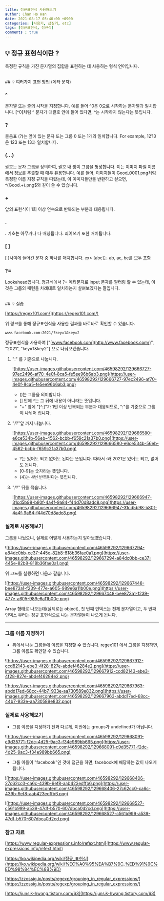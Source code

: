 ```yaml
---
title: 정규표현식 사용해보기
author: Chan Ho Han
date: 2021-08-17 05:40:00 +0900
categories: [사용기, 삽질기, etc]
tags: [정규표현식, 정규식]
comments : true
---
```

## 💡 정규 표현식이란 ?

특정한 규칙을 가진 문자열의 집합을 표현하는 데 사용하는 형식 언어입니다.

<br>
## 💡 여러가지 표현 방법 (메타 문자)

### ^

문자열 또는 줄의 시작을 지정합니다. 예를 들어 ^0은 0으로 시작하는 문자열과 일치합니다. [^0]처럼 ^ 문자가 대괄호 안에 들어 있다면, ^는 시작하지 않는다는 뜻입니다.

### ?

물음표 (?)는 앞에 있는 문자 또는 그룹 0 또는 1개와 일치합니다. For example, 12?3은 123 또는 13과 일치합니다.

### (...)

괄호는 문자 그룹을 정의하여, 괄호 내 쌍이 그룹을 형성합니다. 이는 이미지 파일 이름에서 정보를 추출할 때 매우 유용합니다. 예를 들어, 이미지들이 Good_0001.png처럼 특정한 이름 지정 규칙을 따랐는데, 이 이미지들만을 반환하고 싶으면, ^(Good.+)\.png$와 같이 쓸 수 있습니다.

### +

앞의 표현식이 1회 이상 연속으로 반복되는 부분과 대응됩니다.

### .

. 기호는 아무거나 다 매칭됩니다. 띄어쓰기 또한 매치됩니다.

### [ ]

 [ ]사이에 들어간 문자 중 하나를 매치합니다. ex> [abc]는 ab, ac, bc를 모두 포함

### ?=

Lookahead입니다. 정규식에서 ?= 메타문자로 input 문자를 필터링 할 수 있는데, 이 것은 그룹의 패턴을 차례대로 일치하는지 살펴보겠다는 말입니다.

<br>
## 💡 실습

[https://regex101.com/](https://regex101.com/)

위 링크를 통해 정규표현식을 사용한 결과를 바로바로 확인할 수 있습니다.

```
www.facebook.com:2021/?key=1&key=2
```

정규표현식을 사용하여 ["[www.facebook.com](http://www.facebook.com/)", "2021", "key=1&key2"] 으로 나눠보겠습니다.

1. ":" 를 기준으로 나눕니다.

    ![https://user-images.githubusercontent.com/46598292/129666727-97ec2496-af70-4e0f-8ca5-fe5ee96b6ab3.png](https://user-images.githubusercontent.com/46598292/129666727-97ec2496-af70-4e0f-8ca5-fe5ee96b6ab3.png)

    - ()는 그룹을 의미합니다.
    - [] 안에 ^는 그 뒤에 내용이 아니라는 뜻입니다.
    - "+" 앞에 "[^:]"가 1번 이상 반복되는 부분과 대응되므로, ":"를 기준으로 그룹이 나뉘어 집니다.
2. "/?"앞 까지 나눕니다.

    ![https://user-images.githubusercontent.com/46598292/129666580-e6ce534b-56eb-4562-bcbb-f659c21a37b0.png](https://user-images.githubusercontent.com/46598292/129666580-e6ce534b-56eb-4562-bcbb-f659c21a37b0.png)

    - ?는 있어도 되고 없어도 된다는 뜻입니다. 따라서 :와 2021은 있어도 되고, 없어도 됩니다.
    - [0-9]는 숫자라는 뜻입니다.
    - {4}는 4번 반복된다는 뜻입니다.
3. "/?" 뒤를 묶습니다.

    ![https://user-images.githubusercontent.com/46598292/129666947-31cd5b98-b80f-4a4f-9a84-f44d70d8adc8.png](https://user-images.githubusercontent.com/46598292/129666947-31cd5b98-b80f-4a4f-9a84-f44d70d8adc8.png)

### 실제로 사용해보기

그룹을 나눴으니, 실제로 어떻게 사용하는지 알아보겠습니다.

![https://user-images.githubusercontent.com/46598292/129667294-a84dc0bb-ce37-445e-82b8-818b36fae0a1.png](https://user-images.githubusercontent.com/46598292/129667294-a84dc0bb-ce37-445e-82b8-818b36fae0a1.png)

위 코드를 실행하면 다음과 같습니다.

![https://user-images.githubusercontent.com/46598292/129667448-bee873a1-f239-477e-a605-989e6a11b00e.png](https://user-images.githubusercontent.com/46598292/129667448-bee873a1-f239-477e-a605-989e6a11b00e.png)

Array 형태로 나오는데(실제로는 object), 첫 번째 인덱스는 전체 문자열이고, 두 번째 인덱스 부터는 정규 표현식으로 나눈 문자열들이 나오게 됩니다.

---

### 그룹 이름 지정하기

- 위에서 나눈 그룹들에 이름을 지정할 수 있습니다. regex101 에서 그룹을 지정하면, 그룹 이름도 확인할 수 있습니다.

![https://user-images.githubusercontent.com/46598292/129667912-ccd82143-ebe3-4f28-827e-abdef46284e2.png](https://user-images.githubusercontent.com/46598292/129667912-ccd82143-ebe3-4f28-827e-abdef46284e2.png)

![https://user-images.githubusercontent.com/46598292/129667963-abdd17ed-68cc-44b7-933e-aa730589e832.png](https://user-images.githubusercontent.com/46598292/129667963-abdd17ed-68cc-44b7-933e-aa730589e832.png)

### 실제로 사용해보기

- 그룹 이름을 지정하기 전과 다르게, 이번에는 groups가 undefined가 아닙니다.

![https://user-images.githubusercontent.com/46598292/129668091-c9d35771-f2dc-4d25-9ac3-f34e989bb665.png](https://user-images.githubusercontent.com/46598292/129668091-c9d35771-f2dc-4d25-9ac3-f34e989bb665.png)

- 그룹 이름이 "facebook"인 것에 접근을 하면, facebook에 해당하는 값이 나오게 됩니다.

![https://user-images.githubusercontent.com/46598292/129668406-27c62cc0-ca6c-439b-9ef8-aab423edffb6.png](https://user-images.githubusercontent.com/46598292/129668406-27c62cc0-ca6c-439b-9ef8-aab423edffb6.png)

![https://user-images.githubusercontent.com/46598292/129668527-c561b999-a539-47df-b570-607dbca0d2cd.png](https://user-images.githubusercontent.com/46598292/129668527-c561b999-a539-47df-b570-607dbca0d2cd.png)

### 참고 자료

[https://www.regular-expressions.info/refext.html](https://www.regular-expressions.info/refext.html)

[https://ko.wikipedia.org/wiki/정규_표현식](https://ko.wikipedia.org/wiki/%EC%A0%95%EA%B7%9C_%ED%91%9C%ED%98%84%EC%8B%9D)

[https://zzossig.io/posts/regexp/grouping_in_regular_expressions/](https://zzossig.io/posts/regexp/grouping_in_regular_expressions/)

[https://junsik-hwang.tistory.com/63](https://junsik-hwang.tistory.com/63)

